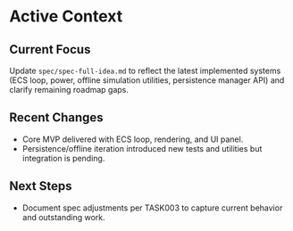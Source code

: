 # Active Context

## Current Focus

Update `spec/spec-full-idea.md` to reflect the latest implemented systems (ECS loop, power, offline simulation utilities, persistence manager API) and clarify remaining roadmap gaps.

## Recent Changes

- Core MVP delivered with ECS loop, rendering, and UI panel.
- Persistence/offline iteration introduced new tests and utilities but integration is pending.

## Next Steps

- Document spec adjustments per TASK003 to capture current behavior and outstanding work.
